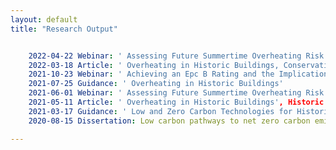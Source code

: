 ```yaml
---
layout: default
title: "Research Output"


    2022-04-22 Webinar: ' Assessing Future Summertime Overheating Risk in Historic Buildings' (part 2)
    2022-03-18 Article: ' Overheating in Historic Buildings, Conservation and Heritage Journal', Issue 33
    2021-10-23 Webinar: ' Achieving an Epc B Rating and the Implications for traditional Buildings'
    2021-07-25 Guidance: ' Overheating in Historic Buildings'
    2021-06-01 Webinar: ' Assessing Future Summertime Overheating Risk in historic Buildings' (part 1)
    2021-05-11 Article: ' Overheating in Historic Buildings', Historic England Research, Issue 19
    2021-03-17 Guidance: ' Low and Zero Carbon Technologies for Historic Buildings'
    2020-08-15 Dissertation: Low carbon pathways to net zero carbon emissions for a historic university building using an energy modelling approach

---
```

